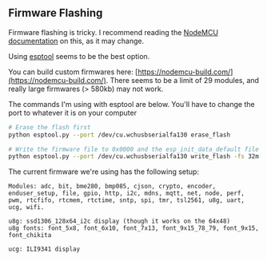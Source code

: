 ## Firmware Flashing

Firmware flashing is tricky.  I recommend reading the [NodeMCU documentation](https://nodemcu.readthedocs.io/en/master/en/flash/) on this, as it may change.  

Using [esptool](https://github.com/themadinventor/esptool) seems to be the best option.  

You can build custom firmwares here: [https://nodemcu-build.com/](https://nodemcu-build.com/).  There seems to be a limit of 29 modules, and really large firmwares (> 580kb) may not work.

The commands I'm using with esptool are below.  You'll have to change the port to whatever it is on your computer

```bash
# Erase the flash first
python esptool.py --port /dev/cu.wchusbserialfa130 erase_flash 

# Write the firmware file to 0x0000 and the esp_init_data_default file to 0x3fc000
python esptool.py --port /dev/cu.wchusbserialfa130 write_flash -fs 32m -fm dio 0x0000 Firmware/nodemcu-1.5.4.1-master-29-modules-floatSSL.bin 0x3fc000 Firmware/esp_init_data_default-1.5.4.1.bin 

```

The current firmware we're using has the following setup:
```
Modules: adc, bit, bme280, bmp085, cjson, crypto, encoder, enduser_setup, file, gpio, http, i2c, mdns, mqtt, net, node, perf, pwm, rtcfifo, rtcmem, rtctime, sntp, spi, tmr, tsl2561, u8g, uart, ucg, wifi.

u8g: ssd1306_128x64_i2c display (though it works on the 64x48)
u8g fonts: font_5x8, font_6x10, font_7x13, font_9x15_78_79, font_9x15, font_chikita

ucg: ILI9341 display
```
